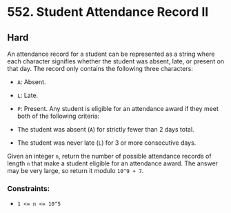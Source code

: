 # 552. Student Attendance Record II

## Hard

An attendance record for a student can be represented as a string where each character signifies whether the student was
absent, late, or present on that day. The record only contains the following three characters:

- `A`: Absent.
- `L`: Late.
- `P`: Present.
  Any student is eligible for an attendance award if they meet both of the following criteria:

- The student was absent (`A`) for strictly fewer than 2 days total.
- The student was never late (`L`) for 3 or more consecutive days.

Given an integer `n`, return the number of possible attendance records of length `n` that make a student eligible for an
attendance award. The answer may be very large, so return it modulo `10^9 + 7`.

### Constraints:

- `1 <= n <= 10^5`
